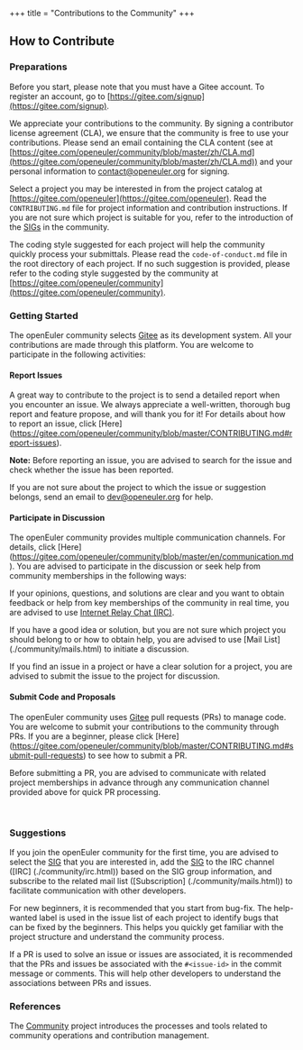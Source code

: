 +++
title = "Contributions to the Community"
+++

## How to Contribute

### Preparations

Before you start, please note that you must have a Gitee account. To register an account, go to [https://gitee.com/signup](https://gitee.com/signup).    

We appreciate your contributions to the community. By signing a contributor license agreement (CLA), we ensure that the community is free to use your contributions. Please send an email containing the CLA content (see at [https://gitee.com/openeuler/community/blob/master/zh/CLA.md](https://gitee.com/openeuler/community/blob/master/zh/CLA.md)) and your personal information to <contact@openeuler.org> for signing.      

Select a project you may be interested in from the project catalog at [https://gitee.com/openeuler](https://gitee.com/openeuler). Read the ```CONTRIBUTING.md``` file for project information and contribution instructions.  If you are not sure which project is suitable for you, refer to the introduction of the [SIGs](https://gitee.com/openeuler/community/blob/master/zh/Sigs.md) in the community.    

The coding style suggested for each project will help the community quickly process your submittals. Please read the ```code-of-conduct.md``` file in the root directory of each project. If no such suggestion is provided, please refer to the coding style suggested by the community at [https://gitee.com/openeuler/community](https://gitee.com/openeuler/community).  <br>    

### Getting Started

  The openEuler community selects [Gitee](https://gitee.com/openeuler) as its development system. All your contributions are made through this platform. You are welcome to participate in the following activities:

#### Report Issues

A great way to contribute to the project is to send a detailed report when you encounter an issue. We always appreciate a well-written, thorough bug report and feature propose, and will thank you for it! For details about how to report an issue, click [Here] (https://gitee.com/openeuler/community/blob/master/CONTRIBUTING.md#report-issues).    

**Note:** Before reporting an issue, you are advised to search for the issue and check whether the issue has been reported.   

If you are not sure about the project to which the issue or suggestion belongs, send an email to <dev@openeuler.org> for help.   

#### Participate in Discussion

The openEuler community provides multiple communication channels. For details, click [Here] (https://gitee.com/openeuler/community/blob/master/en/communication.md). You are advised to participate in the discussion or seek help from community memberships in the following ways:

If your opinions, questions, and solutions are clear and you want to obtain feedback or help from key memberships of the community in real time, you are advised to use [Internet Relay Chat (IRC)](./community/irc.html).

If you have a good idea or solution, but you are not sure which project you should belong to or how to obtain help, you are advised to use [Mail List] (./community/mails.html) to initiate a discussion.

If you find an issue in a project or have a clear solution for a project, you are advised to submit the issue to the project for discussion.

#### Submit Code and Proposals

The openEuler community uses [Gitee](https://gitee.com/openeuler) pull requests (PRs) to manage code. You are welcome to submit your contributions to the community through PRs. If you are a beginner, please click [Here] (https://gitee.com/openeuler/community/blob/master/CONTRIBUTING.md#submit-pull-requests) to see how to submit a PR.

Before submitting a PR, you are advised to communicate with related project memberships in advance through any communication channel provided above for quick PR processing. 

 <br/>

### Suggestions

If you join the openEuler community for the first time, you are advised to select the [SIG](https://gitee.com/openeuler/community/blob/master/zh/Sigs.md) that you are interested in, add the [SIG](https://gitee.com/openeuler/community/blob/master/zh/Sigs.md) to the IRC channel ([IRC] (./community/irc.html)) based on the SIG group information, and subscribe to the related mail list ([Subscription] (./community/mails.html)) to facilitate communication with other developers.

For new beginners, it is recommended that you start from bug-fix. The help-wanted label is used in the issue list of each project to identify bugs that can be fixed by the beginners. This helps you quickly get familiar with the project structure and understand the community process.

If a PR is used to solve an issue or issues are associated, it is recommended that the PRs and issues be associated with the ```#<issue-id>``` in the commit message or comments. This will help other developers to understand the associations between PRs and issues. <br/>

### References

The [Community](https://gitee.com/openeuler/community) project introduces the processes and tools related to community operations and contribution management. 

